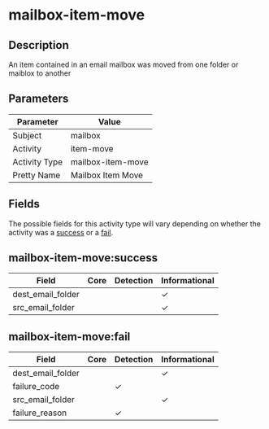 mailbox-item-move
=================

Description
-----------
An item contained in an email mailbox was moved from one folder or maiblox to another

Parameters
----------
| Parameter     | Value             |
| ------------- | ----------------- |
| Subject       | mailbox           |
| Activity      | item-move         |
| Activity Type | mailbox-item-move |
| Pretty Name   | Mailbox Item Move |


Fields
------

The possible fields for this activity type will vary depending on whether the activity was a [success](#mailbox-item-movesuccess) or a [fail](#mailbox-item-movefail).


mailbox-item-move:success
-------------------------

| Field             | Core | Detection | Informational |
| ----------------- | ---- | --------- | ------------- |
| dest_email_folder |      |           | &#10003;      |
| src_email_folder  |      |           | &#10003;      |

mailbox-item-move:fail
----------------------

| Field             | Core | Detection | Informational |
| ----------------- | ---- | --------- | ------------- |
| dest_email_folder |      |           | &#10003;      |
| failure_code      |      | &#10003;  |               |
| src_email_folder  |      |           | &#10003;      |
| failure_reason    |      | &#10003;  |               |